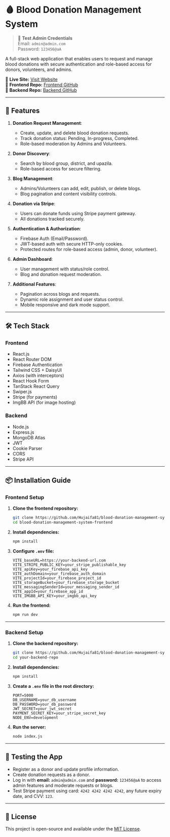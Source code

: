 
# 🩸 Blood Donation Management System

> 🧪 **Test Admin Credentials**  
> Email: `admin@admin.com`  
> Password: `123456@aA`

A full-stack web application that enables users to request and manage blood donations with secure authentication and role-based access for donors, volunteers, and admins.

🔗 **Live Site:** [Visit Website](https://blood-donation-managemen-7ebd3.web.app/)  
🔗 **Frontend Repo:** [Frontend GitHub](https://github.com/Hujaifa81/blood-donation-management-system-frontend)  
🔗 **Backend Repo:** [Backend GitHub](https://github.com/Hujaifa81/blood-donation-management-system-backend)

---

## 🚀 Features

1. **Donation Request Management**:
   - Create, update, and delete blood donation requests.
   - Track donation status: Pending, In-progress, Completed.
   - Role-based moderation by Admins and Volunteers.

2. **Donor Discovery**:
   - Search by blood group, district, and upazila.
   - Role-based access for secure filtering.

3. **Blog Management**:
   - Admins/Volunteers can add, edit, publish, or delete blogs.
   - Blog pagination and content visibility controls.

4. **Donation via Stripe**:
   - Users can donate funds using Stripe payment gateway.
   - All donations tracked securely.

5. **Authentication & Authorization**:
   - Firebase Auth (Email/Password).
   - JWT-based auth with secure HTTP-only cookies.
   - Protected routes for role-based access (admin, donor, volunteer).

6. **Admin Dashboard**:
   - User management with status/role control.
   - Blog and donation request moderation.

7. **Additional Features**:
   - Pagination across blogs and requests.
   - Dynamic role assignment and user status control.
   - Mobile responsive and dark mode support.

---

## 🛠 Tech Stack

### Frontend

- React.js
- React Router DOM
- Firebase Authentication
- Tailwind CSS + DaisyUI
- Axios (with interceptors)
- React Hook Form
- TanStack React Query
- Swiper.js
- Stripe (for payments)
- ImgBB API (for image hosting)

### Backend

- Node.js
- Express.js
- MongoDB Atlas
- JWT
- Cookie Parser
- CORS
- Stripe API

---

## 📦 Installation Guide

### Frontend Setup

1. **Clone the frontend repository:**
   ```bash
   git clone https://github.com/Hujaifa81/blood-donation-management-system-frontend.git
   cd blood-donation-management-system-frontend
   ```

2. **Install dependencies:**
   ```bash
   npm install
   ```

3. **Configure `.env` file:**
   ```env
   VITE_baseURL=https://your-backend-url.com
   VITE_STRIPE_PUBLIC_KEY=your_stripe_publishable_key
   VITE_apiKey=your_firebase_api_key
   VITE_authDomain=your_firebase_auth_domain
   VITE_projectId=your_firebase_project_id
   VITE_storageBucket=your_firebase_storage_bucket
   VITE_messagingSenderId=your_messaging_sender_id
   VITE_appId=your_firebase_app_id
   VITE_IMGBB_API_KEY=your_imgbb_api_key

   ```

4. **Run the frontend:**
   ```bash
   npm run dev
   ```

---

### Backend Setup

1. **Clone the backend repository:**
   ```bash
   git clone https://github.com/Hujaifa81/blood-donation-management-system-backend
   cd your-backend-repo
   ```

2. **Install dependencies:**
   ```bash
   npm install
   ```

3. **Create a `.env` file in the root directory:**
   ```env
   PORT=5000
   DB_USERNAME=your_db_username
   DB_PASSWORD=your_db_password
   JWT_SECRET=your_jwt_secret
   PAYMENT_SECRET_KEY=your_stripe_secret_key
   NODE_ENV=development
   ```

4. **Run the server:**
   ```bash
   node index.js
   ```

---

## 🧪 Testing the App

- Register as a donor and update profile information.
- Create donation requests as a donor.
- Log in with **email:** `admin@admin.com` and **password:** `123456@aA` to access admin features and moderate requests or blogs.
- Test Stripe payment using card: `4242 4242 4242 4242`, any future expiry date, and CVV: `123`.


---

## 📄 License

This project is open-source and available under the [MIT License](LICENSE).
